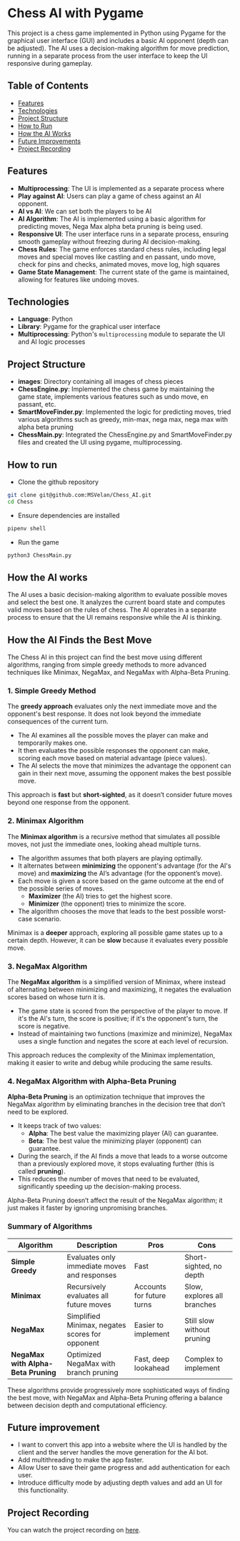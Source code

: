# Chess AI with Pygame

This project is a chess game implemented in Python using Pygame for the graphical user interface (GUI) and includes a basic AI opponent (depth can be adjusted). The AI uses a decision-making algorithm for move prediction, running in a separate process from the user interface to keep the UI responsive during gameplay.

## Table of Contents

- [Features](#features)
- [Technologies](#technologies)
- [Project Structure](#project-structure)
- [How to Run](#how-to-run)
- [How the AI Works](#how-the-ai-works)
- [Future Improvements](#future-improvements)
- [Project Recording](#project-recording)

## Features
- **Multiprocessing**: The UI is implemented as a separate process where 
- **Play against AI**: Users can play a game of chess against an AI opponent.
- **AI vs AI**: We can set both the players to be AI
- **AI Algorithm**: The AI is implemented using a basic algorithm for predicting moves, Nega Max alpha beta pruning is being used.  
- **Responsive UI**: The user interface runs in a separate process, ensuring smooth gameplay without freezing during AI decision-making.
- **Chess Rules**: The game enforces standard chess rules, including legal moves and special moves like castling and en passant, undo move, check for pins and checks, animated moves, move log, high squares
- **Game State Management**: The current state of the game is maintained, allowing for features like undoing moves.

## Technologies

- **Language**: Python
- **Library**: Pygame for the graphical user interface
- **Multiprocessing**: Python's `multiprocessing` module to separate the UI and AI logic processes

## Project Structure

- **images**: Directory containing all images of chess pieces
- **ChessEngine.py**: Implemented the chess game by maintaining the game state, implements various features such as undo move, en passant, etc.
- **SmartMoveFinder.py**: Implemented the logic for predicting moves, tried various algorithms such as greedy, min-max, nega max, nega max with alpha beta pruning
- **ChessMain.py**: Integrated the ChessEngine.py and SmartMoveFinder.py files and created the UI using pygame, multiprocessing.

## How to run

- Clone the github repository
```bash
git clone git@github.com:MSVelan/Chess_AI.git
cd Chess
```

- Ensure dependencies are installed
```bash
pipenv shell
```

- Run the game
```bash
python3 ChessMain.py
```

## How the AI works

The AI uses a basic decision-making algorithm to evaluate possible moves and select the best one. It analyzes the current board state and computes valid moves based on the rules of chess. The AI operates in a separate process to ensure that the UI remains responsive while the AI is thinking.

## How the AI Finds the Best Move

The Chess AI in this project can find the best move using different algorithms, ranging from simple greedy methods to more advanced techniques like Minimax, NegaMax, and NegaMax with Alpha-Beta Pruning.

### 1. Simple Greedy Method

The **greedy approach** evaluates only the next immediate move and the opponent's best response. It does not look beyond the immediate consequences of the current turn.

- The AI examines all the possible moves the player can make and temporarily makes one.
- It then evaluates the possible responses the opponent can make, scoring each move based on material advantage (piece values).
- The AI selects the move that minimizes the advantage the opponent can gain in their next move, assuming the opponent makes the best possible move.

This approach is **fast** but **short-sighted**, as it doesn’t consider future moves beyond one response from the opponent.

### 2. Minimax Algorithm

The **Minimax algorithm** is a recursive method that simulates all possible moves, not just the immediate ones, looking ahead multiple turns.

- The algorithm assumes that both players are playing optimally.
- It alternates between **minimizing** the opponent's advantage (for the AI's move) and **maximizing** the AI’s advantage (for the opponent’s move).
- Each move is given a score based on the game outcome at the end of the possible series of moves.
  - **Maximizer** (the AI) tries to get the highest score.
  - **Minimizer** (the opponent) tries to minimize the score.
- The algorithm chooses the move that leads to the best possible worst-case scenario.

Minimax is a **deeper** approach, exploring all possible game states up to a certain depth. However, it can be **slow** because it evaluates every possible move.

### 3. NegaMax Algorithm

The **NegaMax algorithm** is a simplified version of Minimax, where instead of alternating between minimizing and maximizing, it negates the evaluation scores based on whose turn it is.

- The game state is scored from the perspective of the player to move. If it's the AI's turn, the score is positive; if it's the opponent's turn, the score is negative.
- Instead of maintaining two functions (maximize and minimize), NegaMax uses a single function and negates the score at each level of recursion.

This approach reduces the complexity of the Minimax implementation, making it easier to write and debug while producing the same results.

### 4. NegaMax Algorithm with Alpha-Beta Pruning

**Alpha-Beta Pruning** is an optimization technique that improves the NegaMax algorithm by eliminating branches in the decision tree that don’t need to be explored.

- It keeps track of two values:
  - **Alpha**: The best value the maximizing player (AI) can guarantee.
  - **Beta**: The best value the minimizing player (opponent) can guarantee.
- During the search, if the AI finds a move that leads to a worse outcome than a previously explored move, it stops evaluating further (this is called **pruning**).
- This reduces the number of moves that need to be evaluated, significantly speeding up the decision-making process.

Alpha-Beta Pruning doesn’t affect the result of the NegaMax algorithm; it just makes it faster by ignoring unpromising branches.

### Summary of Algorithms

| Algorithm                        | Description                                      | Pros                      | Cons                        |
|-----------------------------------|--------------------------------------------------|---------------------------|-----------------------------|
| **Simple Greedy**                 | Evaluates only immediate moves and responses     | Fast                      | Short-sighted, no depth      |
| **Minimax**                       | Recursively evaluates all future moves           | Accounts for future turns  | Slow, explores all branches  |
| **NegaMax**                       | Simplified Minimax, negates scores for opponent  | Easier to implement        | Still slow without pruning   |
| **NegaMax with Alpha-Beta Pruning**| Optimized NegaMax with branch pruning            | Fast, deep lookahead       | Complex to implement         |

These algorithms provide progressively more sophisticated ways of finding the best move, with NegaMax and Alpha-Beta Pruning offering a balance between decision depth and computational efficiency.


## Future improvement

- I want to convert this app into a website where the UI is handled by the client and the server handles the move generation for the AI bot.
- Add multithreading to make the app faster.
- Allow User to save their game progress and add authentication for each user.
- Introduce difficulty mode by adjusting depth values and add an UI for this functionality.

## Project Recording

You can watch the project recording on [here](https://drive.google.com/link-to-your-video).

